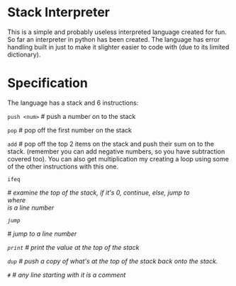 # Stack Interpreter
This is a simple and probably useless interpreted language created for fun. So far an interpreter in python has been created. The language has error handling built in just to make it slighter easier to code with (due to its limited dictionary).

# Specification
The language has a stack and 6 instructions:

`push <num>` # push a number on to the stack

`pop` # pop off the first number on the stack

`add` # pop off the top 2 items on the stack and push their sum on to the stack. (remember you can add negative numbers, so you have subtraction covered too). You can also get multiplication my creating a loop using some of the other instructions with this one.

`ifeq` <address> # examine the top of the stack, if it's 0, continue, else, jump to <address> where <address> is a line number

`jump` <address> # jump to a line number

`print` # print the value at the top of the stack

`dup` # push a copy of what's at the top of the stack back onto the stack.

`#` # any line starting with it is a comment
